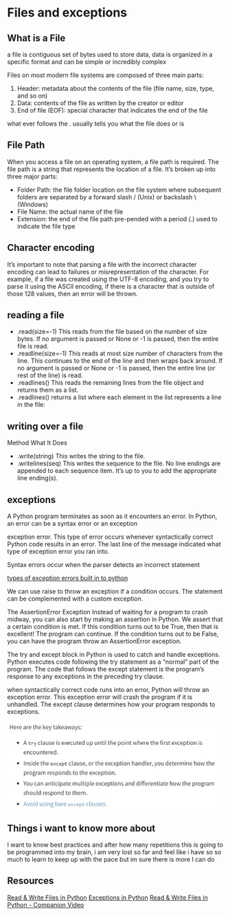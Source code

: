 # Files and exceptions

## What is a File

a file is contiguous set of bytes used to store data, data is organized in a specific format and can be simple or incredibly complex

Files on most modern file systems are composed of three main parts:

1. Header: metadata about the contents of the file (file name, size, type, and so on)
2. Data: contents of the file as written by the creator or editor
3. End of file (EOF): special character that indicates the end of the file

what ever follows the . usually tells you what the file does or is 

## File Path

When you access a file on an operating system, a file path is required. The file path is a string that represents the location of a file. It’s broken up into three major parts:

- Folder Path: the file folder location on the file system where subsequent folders are separated by a forward slash / (Unix) or backslash \ (Windows)
- File Name: the actual name of the file
- Extension: the end of the file path pre-pended with a period (.) used to indicate the file type

## Character encoding

It’s important to note that parsing a file with the incorrect character encoding can lead to failures or misrepresentation of the character. For example, if a file was created using the UTF-8 encoding, and you try to parse it using the ASCII encoding, if there is a character that is outside of those 128 values, then an error will be thrown.

## reading a file

- .read(size=-1) This reads from the file based on the number of size bytes. If no argument is passed or None or -1 is passed, then the entire file is read.
- .readline(size=-1) This reads at most size number of characters from the line. This continues to the end of the line and then wraps back around. If no argument is passed or None or -1 is passed, then the entire line (or rest of the line) is read.
- .readlines() This reads the remaining lines from the file object and returns them as a list.
- .readlines() returns a list where each element in the list represents a line in the file:

## writing over a file

Method What It Does

- .write(string) This writes the string to the file.
- .writelines(seq) This writes the sequence to the file. No line endings are appended to each sequence item. It’s up to you to add the appropriate line ending(s).

## exceptions

A Python program terminates as soon as it encounters an error. In Python, an error can be a syntax error or an exception

exception error. This type of error occurs whenever syntactically correct Python code results in an error. The last line of the message indicated what type of exception error you ran into.

Syntax errors occur when the parser detects an incorrect statement

[types of exception errors built in to python](https://docs.python.org/3/library/exceptions.html)

We can use raise to throw an exception if a condition occurs. The statement can be complemented with a custom exception.

The AssertionError Exception
Instead of waiting for a program to crash midway, you can also start by making an assertion in Python. We assert that a certain condition is met. If this condition turns out to be True, then that is excellent! The program can continue. If the condition turns out to be False, you can have the program throw an AssertionError exception.

The try and except block in Python is used to catch and handle exceptions. Python executes code following the try statement as a “normal” part of the program. The code that follows the except statement is the program’s response to any exceptions in the preceding try clause.

when syntactically correct code runs into an error, Python will throw an exception error. This exception error will crash the program if it is unhandled. The except clause determines how your program responds to exceptions.

![take aways from exceptions summmarized](takeaways.jpg)

## Things i want to know more about

I want to know best practices and after how many repetitions this is going to be programmed into my brain, i am very lost so far and feel like i have so so much to learn to keep up with the pace but im sure there is more I can do 

## Resources

[Read & Write Files in Python](https://realpython.com/read-write-files-python/)
[Exceptions in Python](https://realpython.com/python-exceptions/)
[Read & Write Files in Python - Companion Video](https://realpython.com/courses/reading-and-writing-files-python/)
